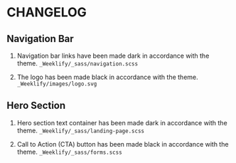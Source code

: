 # CHANGELOG

## Navigation Bar

1. Navigation bar links have been made dark in accordance with the theme. `_Weeklify/_sass/navigation.scss`

1. The logo has been made black in accordance with the theme. `_Weeklify/images/logo.svg`

## Hero Section

1. Hero section text container has been made dark in accordance with the theme. `_Weeklify/_sass/landing-page.scss`

1. Call to Action (CTA) button has been made black in accordance with the theme. `_Weeklify/_sass/forms.scss`
